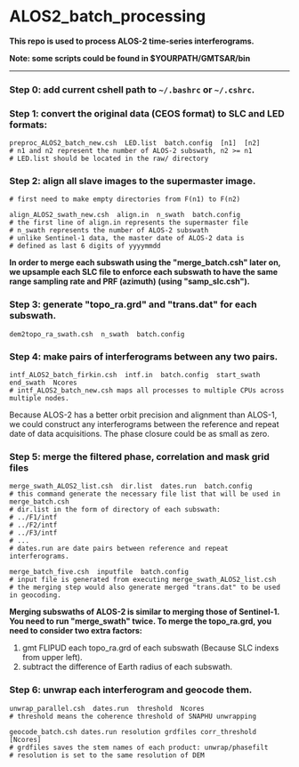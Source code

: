 # ALOS2_batch_processing
**This repo is used to process ALOS-2 time-series interferograms.**

**Note: some scripts could be found in $YOURPATH/GMTSAR/bin** 

---

### Step 0: add current cshell path to `~/.bashrc` or `~/.cshrc`.

### Step 1: convert the original data (CEOS format) to SLC and LED formats:
```shell
preproc_ALOS2_batch_new.csh  LED.list  batch.config  [n1]  [n2]
# n1 and n2 represent the number of ALOS-2 subswath, n2 >= n1
# LED.list should be located in the raw/ directory
```

### Step 2: align all slave images to the supermaster image.
```shell
# first need to make empty directories from F(n1) to F(n2)

align_ALOS2_swath_new.csh  align.in  n_swath  batch.config
# the first line of align.in represents the supermaster file
# n_swath represents the number of ALOS-2 subswath
# unlike Sentinel-1 data, the master date of ALOS-2 data is 
# defined as last 6 digits of yyyymmdd
```
**In order to merge each subswath using the "merge_batch.csh" later on,
we upsample each SLC file to enforce each subswath to have the same
range sampling rate and PRF (azimuth) (using "samp_slc.csh").**


### Step 3: generate "topo_ra.grd" and "trans.dat" for each subswath.
``` shell
dem2topo_ra_swath.csh  n_swath  batch.config
```

### Step 4: make pairs of interferograms between any two pairs.
```shell
intf_ALOS2_batch_firkin.csh  intf.in  batch.config  start_swath  end_swath  Ncores
# intf_ALOS2_batch_new.csh maps all processes to multiple CPUs across multiple nodes.
```
Because ALOS-2 has a better orbit precision and alignment than ALOS-1, we could construct any 
interferograms between the reference and repeat date of data acquisitions. The phase closure 
could be as small as zero.

### Step 5: merge the filtered phase, correlation and mask grid files
```shell
merge_swath_ALOS2_list.csh  dir.list  dates.run  batch.config
# this command generate the necessary file list that will be used in merge_batch.csh
# dir.list in the form of directory of each subswath:
# ../F1/intf
# ../F2/intf
# ../F3/intf
# ...
# dates.run are date pairs between reference and repeat interferograms.

merge_batch_five.csh  inputfile  batch.config
# input file is generated from executing merge_swath_ALOS2_list.csh
# the merging step would also generate merged "trans.dat" to be used in geocoding.
```
**Merging subswaths of ALOS-2 is similar to merging those of Sentinel-1.
You need to run "merge_swath" twice. To merge the topo_ra.grd, you need to
consider two extra factors:**
1. gmt FLIPUD each topo_ra.grd of each subswath (Because SLC indexs from upper left).
2. subtract the difference of Earth radius of each subswath.

### Step 6: unwrap each interferogram and geocode them.
```shell
unwrap_parallel.csh  dates.run  threshold  Ncores
# threshold means the coherence threshold of SNAPHU unwrapping 

geocode_batch.csh dates.run resolution grdfiles corr_threshold [Ncores]
# grdfiles saves the stem names of each product: unwrap/phasefilt
# resolution is set to the same resolution of DEM
```
